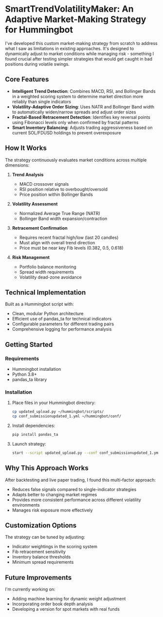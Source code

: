 # SmartTrendVolatilityMaker: An Adaptive Market-Making Strategy for Hummingbot

I've developed this custom market-making strategy from scratch to address what I saw as limitations in existing approaches. It's designed to dynamically adjust to market conditions while managing risk - something I found crucial after testing simpler strategies that would get caught in bad positions during volatile swings.

## Core Features

- **Intelligent Trend Detection**: Combines MACD, RSI, and Bollinger Bands in a weighted scoring system to determine market direction more reliably than single indicators
- **Volatility-Adaptive Order Sizing**: Uses NATR and Bollinger Band width to automatically widen/narrow spreads and adjust order sizes
- **Fractal-Based Retracement Detection**: Identifies key reversal points using Fibonacci levels only when confirmed by fractal patterns
- **Smart Inventory Balancing**: Adjusts trading aggressiveness based on current SOL/FDUSD holdings to prevent overexposure

## How It Works

The strategy continuously evaluates market conditions across multiple dimensions:

1. **Trend Analysis** 
   - MACD crossover signals
   - RSI position relative to overbought/oversold
   - Price position within Bollinger Bands

2. **Volatility Assessment** 
   - Normalized Average True Range (NATR)
   - Bollinger Band width expansion/contraction

3. **Retracement Confirmation** 
   - Requires recent fractal high/low (last 20 candles)
   - Must align with overall trend direction
   - Price must be near key Fib levels (0.382, 0.5, 0.618)

4. **Risk Management** 
   - Portfolio balance monitoring
   - Spread width requirements
   - Volatility dead-zone avoidance

## Technical Implementation

Built as a Hummingbot script with:
- Clean, modular Python architecture
- Efficient use of pandas_ta for technical indicators
- Configurable parameters for different trading pairs
- Comprehensive logging for performance analysis

## Getting Started

### Requirements
- Hummingbot installation
- Python 3.8+
- pandas_ta library

### Installation
1. Place files in your Hummingbot directory:
   ```bash
   cp updated_upload.py ~/hummingbot/scripts/
   cp conf_submissionupdated_1.yml ~/hummingbot/conf/
   ```

2. Install dependencies:
   ```bash
   pip install pandas_ta
   ```

3. Launch strategy:
   ```bash
   start --script updated_upload.py --conf conf_submissionupdated_1.yml
   ```

## Why This Approach Works

After backtesting and live paper trading, I found this multi-factor approach:
- Reduces false signals compared to single-indicator strategies
- Adapts better to changing market regimes
- Provides more consistent performance across different volatility environments
- Manages risk exposure more effectively

## Customization Options

The strategy can be tuned by adjusting:
- Indicator weightings in the scoring system
- Fib retracement sensitivity
- Inventory balance thresholds
- Minimum spread requirements

## Future Improvements

I'm currently working on:
- Adding machine learning for dynamic weight adjustment
- Incorporating order book depth analysis
- Developing a version for spot markets with real funds

